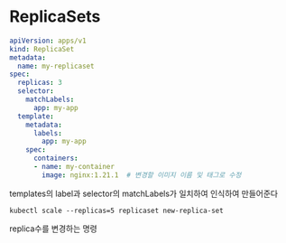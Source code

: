 ReplicaSets
=====================

```yaml
apiVersion: apps/v1
kind: ReplicaSet
metadata:
  name: my-replicaset
spec:
  replicas: 3
  selector:
    matchLabels:
      app: my-app
  template:
    metadata:
      labels:
        app: my-app
    spec:
      containers:
      - name: my-container
        image: nginx:1.21.1  # 변경할 이미지 이름 및 태그로 수정
```
templates의 label과 selector의 matchLabels가 일치하여 인식하여 만들어준다


```shell
kubectl scale --replicas=5 replicaset new-replica-set
```
replica수를 변경하는 명령


